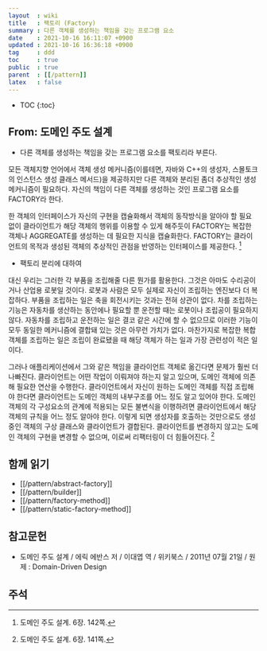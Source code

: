 ```yaml
---
layout  : wiki
title   : 팩토리 (Factory)
summary : 다른 객체를 생성하는 책임을 갖는 프로그램 요소
date    : 2021-10-16 16:11:07 +0900
updated : 2021-10-16 16:36:18 +0900
tag     : ddd
toc     : true
public  : true
parent  : [[/pattern]]
latex   : false
---
```

* TOC
{:toc}

## From: 도메인 주도 설계

- 다른 객체를 생성하는 책임을 갖는 프로그램 요소를 팩토리라 부른다.

>
모든 객체지향 언어에서 객체 생성 메커니즘(이를테면, 자바와 C++의 생성자, 스몰토크의 인스턴스 생성 클래스 메서드)을 제공하지만
다른 객체와 분리된 좀더 추상적인 생성 메커니즘이 필요하다.
자신의 책임이 다른 객체를 생성하는 것인 프로그램 요소를 FACTORY라 한다.
>
한 객체의 인터페이스가 자신의 구현을 캡슐화해서 객체의 동작방식을 알아야 할 필요 없이 클라이언트가 해당 객체의 행위를 이용할 수 있게 해주듯이
FACTORY는 복잡한 객체나 AGGREGATE를 생성하는 데 필요한 지식을 캡슐화한다.
FACTORY는 클라이언트의 목적과 생성된 객체의 추상적인 관점을 반영하는 인터페이스를 제공한다.
[^ddd-142]

- 팩토리 분리에 대하여

>
대신 우리는 그러한 각 부품을 조립해줄 다른 뭔가를 활용한다. 그것은 아마도 수리공이거나 산업용 로봇일 것이다.
로봇과 사람은 모두 실제로 자신이 조립하는 엔진보다 더 복잡하다.
부품을 조립하는 일은 축을 회전시키는 것과는 전혀 상관이 없다.
차를 조립하는 기능은 자동차를 생산하는 동안에나 필요할 뿐 운전할 때는 로봇이나 조립공이 필요하지 않다.
자동차를 조립하고 운전하는 일은 결코 같은 시간에 할 수 없으므로 이러한 기능이 모두 동일한 메커니즘에 결합돼 있는 것은 아무런 가치가 없다.
마찬가지로 복잡한 복합 객체를 조립하는 일은 조립이 완료됐을 때 해당 객체가 하는 일과 가장 관련성이 적은 일이다.
>
그러나 애플리케이션에서 그와 같은 책임을 클라이언트 객체로 옮긴다면 문제가 훨씬 더 나빠진다.
클라이언트는 어떤 작업이 이뤄져야 하는지 알고 있으며, 도메인 객체에 의존해 필요한 연산을 수행한다.
클라이언트에서 자신이 원하는 도메인 객체를 직접 조립해야 한다면 클라이언트는 도메인 객체의 내부구조를 어느 정도 알고 있어야 한다.
도메인 객체의 각 구성요소의 관계에 적용되는 모든 불변식을 이행하려면 클라이언트에서 해당 객체의 규칙을 어느 정도 알아야 한다.
이렇게 되면 생성자를 호출하는 것만으로도 생성 중인 객체의 구상 클래스와 클라이언트가 결합된다.
클라이언트를 변경하지 않고는 도메인 객체의 구현을 변경할 수 없으며, 이로써 리팩터링이 더 힘들어진다.
[^ddd-141]



## 함께 읽기

- [[/pattern/abstract-factory]]
- [[/pattern/builder]]
- [[/pattern/factory-method]]
- [[/pattern/static-factory-method]]

## 참고문헌

- 도메인 주도 설계 / 에릭 에반스 저 / 이대엽 역 / 위키북스 / 2011년 07월 21일 / 원제 : Domain-Driven Design

## 주석

[^ddd-141]: 도메인 주도 설계. 6장. 141쪽.
[^ddd-142]: 도메인 주도 설계. 6장. 142쪽.

